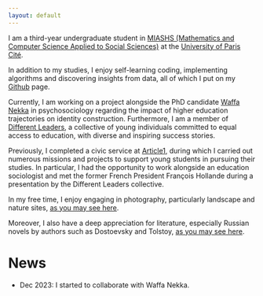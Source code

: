 ```yaml
---
layout: default
---
```


I am a third-year undergraduate student in [MIASHS (Mathematics and Computer Science Applied to Social Sciences)](https://licence.math.univ-paris-diderot.fr/formations/miashs/) at the [University of Paris Cité](https://u-paris.fr). 
 

In addition to my studies, I enjoy self-learning coding, implementing algorithms and discovering insights from data, all of which I put on my [Github](https://github.com/Sarah-Zenati) page. 

Currently, I am working on a project alongside the PhD candidate [Waffa Nekka]() in psychosociology regarding the impact of higher education trajectories on identity construction.
Furthermore, I am a member of [Different Leaders](), a collective of young individuals committed to equal access to education, with diverse and inspiring success stories. 

Previously, I completed a civic service at [Article1](), during which I carried out numerous missions and projects to support young students in pursuing their studies. In particular, I had the opportunity to work alongside an education sociologist and met the former French President François Hollande during a presentation by the Different Leaders collective.

In my free time, I enjoy engaging in photography, particularly landscape and nature sites, [as you may see here](./another-page.html).

Moreover, I also have a deep appreciation for literature, especially Russian novels by authors such as Dostoevsky and Tolstoy, [as you may see here](./another-page2.html).

# News

* Dec 2023: I started to collaborate with Waffa Nekka.

